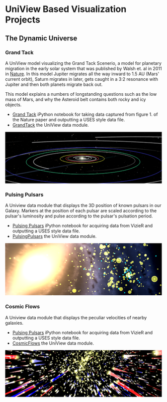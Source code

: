 UniView Based Visualization Projects
=======

<h2>The Dynamic Universe</h2>
<h3>Grand Tack</h3>
A UniView model visualizing the Grand Tack Scenerio, a model for planetary migration in the early solar system that was published by Walsh et. al in 2011 in <a href=http://www.nature.com/nature/journal/v475/n7355/full/nature10201.html>Nature</a>. In this model Jupiter migrates all the way inward to 1.5 AU (Mars' current orbit), Saturn migrates in later, gets caught in a 3:2 resonance with Jupiter and then both planets migrate back out.

This model explains a numbers of longstanding questions such as the low mass of Mars, and why the Asteroid belt contains both rocky and icy objects.
<ul>
  <li>
    <a href=http://nbviewer.ipython.org/github/marksubbarao/Uniview/blob/master/Grand%20Tack.ipynb>Grand Tack</a> iPython notebook for taking data captured from figure 1. of the Nature paper and outputting a USES style data file.
  </li>
  <li>
    <a href=https://github.com/marksubbarao/Uniview/tree/master/GrandTack>GrandTack</a> the UniView data module.
  </li>
</ul>
<img src=https://raw.githubusercontent.com/marksubbarao/Uniview/master/images/GrandTackBanner.png>
<h3>Pulsing Pulsars</h3>
A Uniview data module that displays the 3D position of known pulsars in our Galaxy. Markers at the position of each pulsar are scaled according to the pulsar's luminosity and pulse according to the pulsar's pulsation period.
<ul>
  <li>
    <a href=http://nbviewer.ipython.org/github/marksubbarao/Uniview/blob/master/Pulsing%20Pulsars.ipynb>Pulsing Pulsars</a> iPython notebook for acquiring data from VizieR and outputting a USES style data file.
  </li>
  <li>
    <a href=https://github.com/marksubbarao/Uniview/tree/master/PulsingPulsars>PulsingPulsars</a> the UniView data module.
  </li>
</ul>
<img src=https://raw.githubusercontent.com/marksubbarao/Uniview/master/images/pulsar.png>
<h3>Cosmic Flows</h3>
A Uniview data module that displays the peculiar velocities of nearby galaxies.
<ul>
  <li>
    <a href=http://nbviewer.ipython.org/github/marksubbarao/Uniview/blob/master/CosmicFlows%20in%20UniView.ipynb>Pulsing Pulsars</a> iPython notebook for acquiring data from VizieR and outputting a USES style data file.
  </li>
  <li>
    <a href=https://github.com/marksubbarao/Uniview/tree/master/CosmicFlows>CosmicFlows</a> the UniView data module.
  </li>
</ul>
<img src=https://raw.githubusercontent.com/marksubbarao/Uniview/master/images/CosmicFlows.png>
